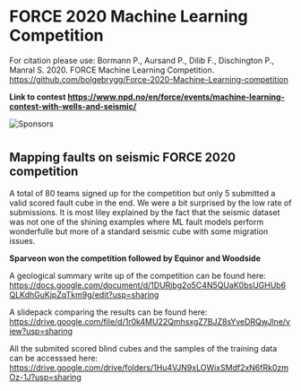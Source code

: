 
# FORCE 2020 Machine Learning Competition

For citation please use: Bormann P., Aursand P., Dilib F., Dischington P., Manral S. 2020. FORCE Machine Learning Competition. https://github.com/bolgebrygg/Force-2020-Machine-Learning-competition

**Link to contest https://www.npd.no/en/force/events/machine-learning-contest-with-wells-and-seismic/**

![Sponsors](https://github.com/bolgebrygg/Force-2020-Machine-Learning-competition/blob/master/bottom-sponsor-6.jpg)

#

## Mapping faults on seismic FORCE 2020 competition

A total of 80 teams signed up for the competition but only 5 submitted a valid scored fault cube in the end. We were a bit surprised by the low rate of submissions. It is most liley explained by the fact that the seismic dataset was not one of the shining examples where ML fault models perform wonderfulle but more of a standard seismic cube with some migration issues.

**Sparveon won the competition followed by Equinor and Woodside**

A geological summary write up of the competition can be found here: https://docs.google.com/document/d/1DURjbg2o5C4N5QUaK0bsUGHUb6QLKdhGuKjpZqTkm9g/edit?usp=sharing  <br/>

A slidepack comparing the results can be found here: https://drive.google.com/file/d/1r0k4MU22QmhsxgZ7BJZ8sYveDRQwJlne/view?usp=sharing <br/>

All the submited scored blind cubes and the samples of the training data can be accesssed here: https://drive.google.com/drive/folders/1Hu4VJN9xLOWixSMdf2xN6fRk0zmOz-1J?usp=sharing<br/>


